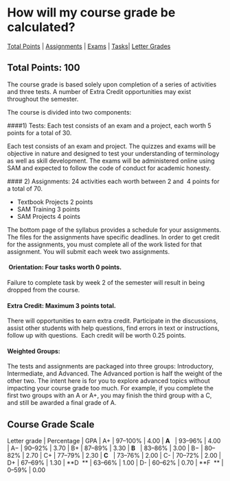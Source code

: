 
# How will my course grade be calculated?
[Total Points](#total) | [Assignments](#assignments) | [Exams](#exams) | [Tasks](#project)| [Letter Grades](#course-grade-scale)

## [](#total)Total Points: 100

The course grade is based solely upon completion of a series of activities and three tests. A number of Extra Credit opportunities may exist throughout the semester.

The course is divided into two components:

####<a id="exams" style="text-decoration: none; vertical-align: baseline;"></a>1) Tests: Each test consists of an exam and a project, each worth 5 points for a total of 30.

Each test consists of an exam and project. The quizzes and exams will be objective in nature and designed to test your understanding of terminology as well as skill development. The exams will be administered online using SAM and expected to follow the code of conduct for academic honesty.

####<a id="assignments" style="text-decoration: none; vertical-align: baseline;"></a> 2) Assignments: 24 activities each worth between 2 and  4 points for a total of 70.

   *   Textbook Projects 2 points
   *   SAM Training 3 points
   *   SAM Projects 4 points

The bottom page of the syllabus provides a schedule for your assignments. The files for the assignments have specific deadlines. In order to get credit for the assignments, you must complete all of the work listed for that assignment. You will submit each week two assignments.

#### <a id="projects" style="text-decoration: none; vertical-align: baseline;"></a> Orientation: Four tasks worth 0 points.

Failure to complete task by week 2 of the semester will result in being dropped from the course. 

#### Extra Credit: Maximum 3 points total.  

There will opportunities to earn extra credit. Participate in the discussions, assist other students with help questions, find errors in text or instructions, follow up with questions.  Each credit will be worth 0.25 points.

#### Weighted Groups:

The tests and assignments are packaged into three groups: Introductory, Intermediate, and Advanced. The Advanced portion is half the weight of the other two. The intent here is for you to explore advanced topics without impacting your course grade too much. For example, if you complete the first two groups with an A or A+, you may finish the third group with a C, and still be awarded a final grade of A. 

## [](#course-grade-scale)<a id="scale" style="text-decoration: none; vertical-align: baseline;"></a>Course Grade Scale



Letter grade
| Percentage
| GPA
| A+
| 97–100%
| 4.00
| **A**  
| 93–96%
| 4.00
| A−
| 90–92%
| 3.70
| B+
| 87–89%
| 3.30
| **B**  
| 83–86%
| 3.00
| B−
| 80–82%
| 2.70
| C+
| 77–79%
| 2.30
| **C**  
| 73–76%
| 2.00
| C-
| 70–72%
| 2.00
| D+
| 67–69%
| 1.30
| **D  **
| 63–66%
| 1.00
| D-
| 60–62%
| 0.70
| **F  **
| 0–59%
| 0.00


